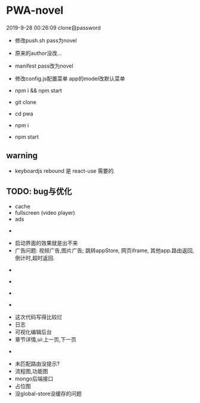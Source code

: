 # PWA-novel
2019-9-28 00:26:09 clone自password

- 修改push.sh pass为novel
- 原来的author没改...
- manifest pass改为novel
- 修改config.js配置菜单 app的model改默认菜单
- npm i && npm start

- git clone
- cd pwa
- npm i
- npm start

## warning
- keyboardjs rebound 是 react-use 需要的.

## TODO: bug与优化
- cache
- fullscreen (video player)
- ads
- ~~~阻止非pwa模式~~~
- 启动界面的效果就是出不来
- 广告问题: 视频广告,图片广告; 跳转appStore, 网页iframe, 其他app.路由返回,倒计时,超时返回.
- ~~~隐藏referer~~~
- ~~~host设置功能~~~
- ~~~access-token过期bug~~~
- ~~~软件锁~~~ ErrorBoundary里怎么触发Observe?
- 这次代码写得比较烂
- 日志
- 可视化编辑后台
- 章节详情,ui:上一页,下一页
-  ~~~开发请求log ~~~
- 未匹配路由没提示?
- 流程图,功能图
- mongo后端接口
- 占位图
- 没global-store没缓存的问题